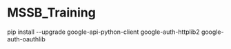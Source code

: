 # MSSB_Training

pip install --upgrade google-api-python-client google-auth-httplib2 google-auth-oauthlib
